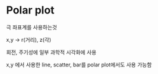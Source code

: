 # Polar plot

극 좌표계를 사용하는것

x,y -> r(거리), z(각)

회전, 주기성에  일부 과학적 시각화에 사용

x,y 에서 사용한 line, scatter, bar를 polar plot에서도 사용 가능함




